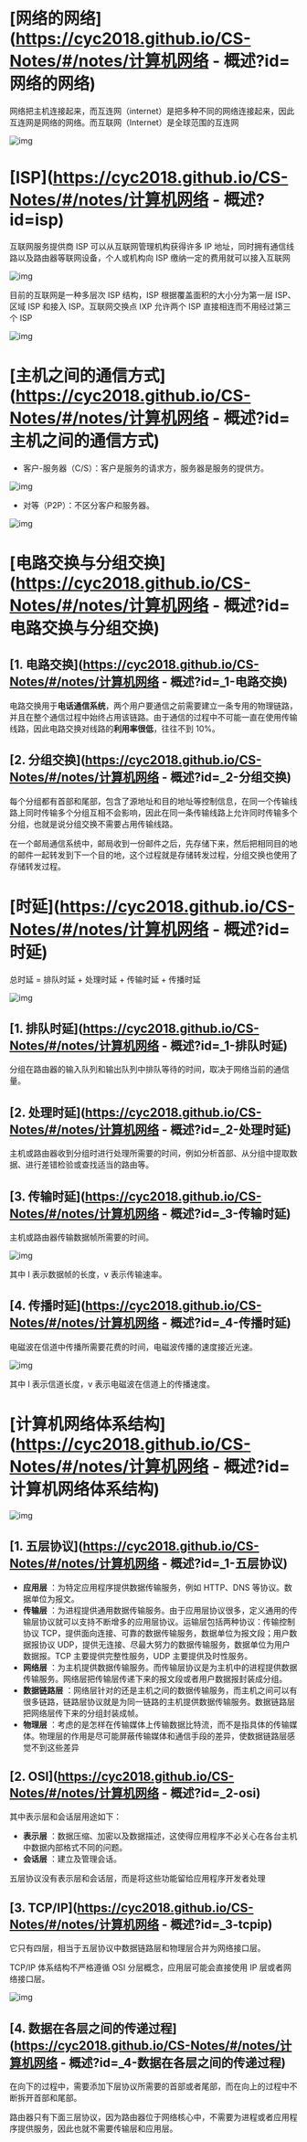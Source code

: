 # [网络的网络](https://cyc2018.github.io/CS-Notes/#/notes/计算机网络 - 概述?id=网络的网络)

网络把主机连接起来，而互连网（internet）是把多种不同的网络连接起来，因此互连网是网络的网络。而互联网（Internet）是全球范围的互连网

![img](img/network-of-networks.gif)



# [ISP](https://cyc2018.github.io/CS-Notes/#/notes/计算机网络 - 概述?id=isp)

互联网服务提供商 ISP 可以从互联网管理机构获得许多 IP 地址，同时拥有通信线路以及路由器等联网设备，个人或机构向 ISP 缴纳一定的费用就可以接入互联网

![img](img/72be01cd-41ae-45f7-99b9-a8d284e44dd4.png)



目前的互联网是一种多层次 ISP 结构，ISP 根据覆盖面积的大小分为第一层 ISP、区域 ISP 和接入 ISP。互联网交换点 IXP 允许两个 ISP 直接相连而不用经过第三个 ISP

![img](img/3be42601-9d33-4d29-8358-a9d16453af93.png)



# [主机之间的通信方式](https://cyc2018.github.io/CS-Notes/#/notes/计算机网络 - 概述?id=主机之间的通信方式)

-   客户-服务器（C/S）：客户是服务的请求方，服务器是服务的提供方。

![img](img/914894c2-0bc4-46b5-bef9-0316a69ef521.jpg)



-   对等（P2P）：不区分客户和服务器。

![img](img/42430e94-3137-48c0-bdb6-3cebaf9102e3.jpg)





# [电路交换与分组交换](https://cyc2018.github.io/CS-Notes/#/notes/计算机网络 - 概述?id=电路交换与分组交换)

## [1. 电路交换](https://cyc2018.github.io/CS-Notes/#/notes/计算机网络 - 概述?id=_1-电路交换)

电路交换用于**电话通信系统**，两个用户要通信之前需要建立一条专用的物理链路，并且在整个通信过程中始终占用该链路。由于通信的过程中不可能一直在使用传输线路，因此电路交换对线路的**利用率很低**，往往不到 10%。



## [2. 分组交换](https://cyc2018.github.io/CS-Notes/#/notes/计算机网络 - 概述?id=_2-分组交换)

每个分组都有首部和尾部，包含了源地址和目的地址等控制信息，在同一个传输线路上同时传输多个分组互相不会影响，因此在同一条传输线路上允许同时传输多个分组，也就是说分组交换不需要占用传输线路。

在一个邮局通信系统中，邮局收到一份邮件之后，先存储下来，然后把相同目的地的邮件一起转发到下一个目的地，这个过程就是存储转发过程，分组交换也使用了存储转发过程。



# [时延](https://cyc2018.github.io/CS-Notes/#/notes/计算机网络 - 概述?id=时延)

总时延 = 排队时延 + 处理时延 + 传输时延 + 传播时延

![img](img/4b2ae78c-e254-44df-9e37-578e2f2bef52.jpg)



## [1. 排队时延](https://cyc2018.github.io/CS-Notes/#/notes/计算机网络 - 概述?id=_1-排队时延)

分组在路由器的输入队列和输出队列中排队等待的时间，取决于网络当前的通信量。



## [2. 处理时延](https://cyc2018.github.io/CS-Notes/#/notes/计算机网络 - 概述?id=_2-处理时延)

主机或路由器收到分组时进行处理所需要的时间，例如分析首部、从分组中提取数据、进行差错检验或查找适当的路由等。



## [3. 传输时延](https://cyc2018.github.io/CS-Notes/#/notes/计算机网络 - 概述?id=_3-传输时延)

主机或路由器传输数据帧所需要的时间。

![img](img/dcdbb96c-9077-4121-aeb8-743e54ac02a4.png)



其中 l 表示数据帧的长度，v 表示传输速率。



## [4. 传播时延](https://cyc2018.github.io/CS-Notes/#/notes/计算机网络 - 概述?id=_4-传播时延)

电磁波在信道中传播所需要花费的时间，电磁波传播的速度接近光速。

![img](img/a1616dac-0e12-40b2-827d-9e3f7f0b940d.png)



其中 l 表示信道长度，v 表示电磁波在信道上的传播速度。



# [计算机网络体系结构](https://cyc2018.github.io/CS-Notes/#/notes/计算机网络 - 概述?id=计算机网络体系结构)

![img](img/0fa6c237-a909-4e2a-a771-2c5485cd8ce0.png)





## [1. 五层协议](https://cyc2018.github.io/CS-Notes/#/notes/计算机网络 - 概述?id=_1-五层协议)

-   **应用层** ：为特定应用程序提供数据传输服务，例如 HTTP、DNS 等协议。数据单位为报文。
-   **传输层** ：为进程提供通用数据传输服务。由于应用层协议很多，定义通用的传输层协议就可以支持不断增多的应用层协议。运输层包括两种协议：传输控制协议 TCP，提供面向连接、可靠的数据传输服务，数据单位为报文段；用户数据报协议 UDP，提供无连接、尽最大努力的数据传输服务，数据单位为用户数据报。TCP 主要提供完整性服务，UDP 主要提供及时性服务。
-   **网络层** ：为主机提供数据传输服务。而传输层协议是为主机中的进程提供数据传输服务。网络层把传输层传递下来的报文段或者用户数据报封装成分组。
-   **数据链路层** ：网络层针对的还是主机之间的数据传输服务，而主机之间可以有很多链路，链路层协议就是为同一链路的主机提供数据传输服务。数据链路层把网络层传下来的分组封装成帧。
-   **物理层** ：考虑的是怎样在传输媒体上传输数据比特流，而不是指具体的传输媒体。物理层的作用是尽可能屏蔽传输媒体和通信手段的差异，使数据链路层感觉不到这些差异



## [2. OSI](https://cyc2018.github.io/CS-Notes/#/notes/计算机网络 - 概述?id=_2-osi)

其中表示层和会话层用途如下：

-   **表示层** ：数据压缩、加密以及数据描述，这使得应用程序不必关心在各台主机中数据内部格式不同的问题。
-   **会话层** ：建立及管理会话。

五层协议没有表示层和会话层，而是将这些功能留给应用程序开发者处理



## [3. TCP/IP](https://cyc2018.github.io/CS-Notes/#/notes/计算机网络 - 概述?id=_3-tcpip)

它只有四层，相当于五层协议中数据链路层和物理层合并为网络接口层。

TCP/IP 体系结构不严格遵循 OSI 分层概念，应用层可能会直接使用 IP 层或者网络接口层。

![img](img/48d79be8-085b-4862-8a9d-18402eb93b31.png)



## [4. 数据在各层之间的传递过程](https://cyc2018.github.io/CS-Notes/#/notes/计算机网络 - 概述?id=_4-数据在各层之间的传递过程)

在向下的过程中，需要添加下层协议所需要的首部或者尾部，而在向上的过程中不断拆开首部和尾部。

路由器只有下面三层协议，因为路由器位于网络核心中，不需要为进程或者应用程序提供服务，因此也就不需要传输层和应用层。